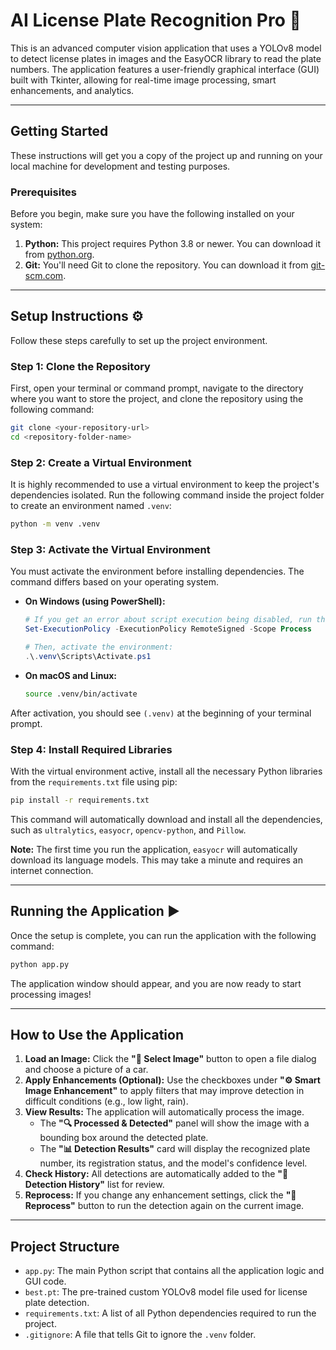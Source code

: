 # AI License Plate Recognition Pro 🚗

This is an advanced computer vision application that uses a YOLOv8 model to detect license plates in images and the EasyOCR library to read the plate numbers. The application features a user-friendly graphical interface (GUI) built with Tkinter, allowing for real-time image processing, smart enhancements, and analytics.



---

## Getting Started

These instructions will get you a copy of the project up and running on your local machine for development and testing purposes.

### **Prerequisites**

Before you begin, make sure you have the following installed on your system:

1.  **Python:** This project requires Python 3.8 or newer. You can download it from [python.org](https://www.python.org/downloads/).
2.  **Git:** You'll need Git to clone the repository. You can download it from [git-scm.com](https://git-scm.com/downloads).

---

## Setup Instructions ⚙️

Follow these steps carefully to set up the project environment.

### **Step 1: Clone the Repository**

First, open your terminal or command prompt, navigate to the directory where you want to store the project, and clone the repository using the following command:

```bash
git clone <your-repository-url>
cd <repository-folder-name>
```

### **Step 2: Create a Virtual Environment**

It is highly recommended to use a virtual environment to keep the project's dependencies isolated. Run the following command inside the project folder to create an environment named `.venv`:

```bash
python -m venv .venv
```

### **Step 3: Activate the Virtual Environment**

You must activate the environment before installing dependencies. The command differs based on your operating system.

* **On Windows (using PowerShell):**
    ```powershell
    # If you get an error about script execution being disabled, run this command first:
    Set-ExecutionPolicy -ExecutionPolicy RemoteSigned -Scope Process

    # Then, activate the environment:
    .\.venv\Scripts\Activate.ps1
    ```

* **On macOS and Linux:**
    ```bash
    source .venv/bin/activate
    ```

After activation, you should see `(.venv)` at the beginning of your terminal prompt.

### **Step 4: Install Required Libraries**

With the virtual environment active, install all the necessary Python libraries from the `requirements.txt` file using pip:

```bash
pip install -r requirements.txt
```
This command will automatically download and install all the dependencies, such as `ultralytics`, `easyocr`, `opencv-python`, and `Pillow`.

**Note:** The first time you run the application, `easyocr` will automatically download its language models. This may take a minute and requires an internet connection.

---

## Running the Application ▶️

Once the setup is complete, you can run the application with the following command:

```bash
python app.py
```

The application window should appear, and you are now ready to start processing images!

---

## How to Use the Application

1.  **Load an Image:** Click the **"📂 Select Image"** button to open a file dialog and choose a picture of a car.
2.  **Apply Enhancements (Optional):** Use the checkboxes under **"⚙️ Smart Image Enhancement"** to apply filters that may improve detection in difficult conditions (e.g., low light, rain).
3.  **View Results:** The application will automatically process the image.
    * The **"🔍 Processed & Detected"** panel will show the image with a bounding box around the detected plate.
    * The **"📊 Detection Results"** card will display the recognized plate number, its registration status, and the model's confidence level.
4.  **Check History:** All detections are automatically added to the **"📝 Detection History"** list for review.
5.  **Reprocess:** If you change any enhancement settings, click the **"🔄 Reprocess"** button to run the detection again on the current image.

---

## Project Structure

* `app.py`: The main Python script that contains all the application logic and GUI code.
* `best.pt`: The pre-trained custom YOLOv8 model file used for license plate detection.
* `requirements.txt`: A list of all Python dependencies required to run the project.
* `.gitignore`: A file that tells Git to ignore the `.venv` folder.
